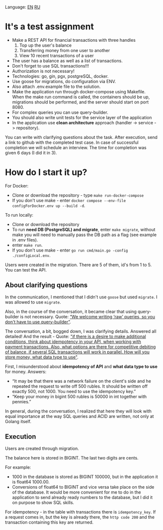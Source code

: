 Language: [EN](https://github.com/EvansTrein/iqProgers/blob/main/README.md) [RU](https://github.com/EvansTrein/iqProgers/blob/main/readmeRU.md)

# It's a test assignment 
- Make a REST API for financial transactions with three handles
  1. Top up the user's balance
  2. Transferring money from one user to another
  3. View 10 recent transactions of a user
- The user has a balance as well as a list of transactions. 
- Don't forget to use SQL transactions!!!
- Authorization is not necessary!
- Technologies: go, gin, pgx, postgreSQL, docker. 
- Use goose for migrations, do configuration via ENV. 
- Also attach .env.example file to the solution.
- Make the application run through docker-compose using Makefile. When the make run command is called, the containers should be up, migrations should be performed, and the server should start on port 8080.
- For complex queries you can use query-builder. 
- You should also write unit tests for the service layer of the application
- In the application use **clean architecture** approach
(handler -> service -> repository).

You can write with clarifying questions about the task.
After execution, send a link to github with the completed test case.
In case of successful completion we will schedule an interview. The time for completion was given 6 days (I did it in 3).

# How do I start it up?
For Docker:

- Clone or download the repository - type `make run-docker-compose`
- If you don't use make - enter `docker compose --env-file configForDocker.env up --build -d`.

To run locally:
 - Clone or download the repository
 - To run **need DB (PostgreSQL) and migrate**, enter `make migrate`, without make you will need to manually pass the DB path as a flag (see example in .env files).
 - enter `make run`.
 - If you don't use make - enter `go run cmd/main.go -config ./configLocal.env`.

Users were created in the migration. There are 5 of them, id's from 1 to 5. You can test the API.

## About clarifying questions
In the communication, I mentioned that I didn't use `goose` but used `migrate`. I was allowed to use `migrate`.

Also, in the course of the conversation, it became clear that using query-builder is not necessary. Quote: <u>“We welcome writing ‘raw’ queries, so you don't have to use query-builder”</u>.

The conversation, a bit, bogged down, I was clarifying details. Answered all detailed! And the result - Quote: <u>"if there is a desire to make additional conditions, think about idempotency in your API, when working with payment transactions.
Also, what options are there for competitive debiting of balance, if several SQL transactions will work in parallel.
How will you store money, what data type to use"</u>.

First, I misunderstood about **idempotency of API** and **what data type to use** for money. Answers:
 - “It may be that there was a network failure on the client's side and he repeated the request to write off 500 rubles. It should be written off exactly 500, not 1000. You need to use the idempotency key.”
 - “Keep your money in bigint 500 rubles is 50000 in int together with pennies.”

In general, during the conversation, I realized that here they will look with equal importance at the way SQL queries and ACID are written, not only at Golang itself.

## Execution
Users are created through migration.

The balance here is stored in BIGINT. The last two digits are cents.

For example:
- 1000 in the database is stored as BIGINT 1000<a>00</a>, but in the application it is float64 1000.00.
- Conversions of float64 to BIGINT and vice versa take place on the side of the database. It would be more convenient for me to do in the application to send already ready numbers to the database, but I did it on purpose to show SQL skills. 

For idempotency - in the table with transactions there is `idempotency_key`. If a request comes in, but the key is already there, the `http code 200` and the transaction containing this key are returned.